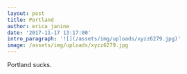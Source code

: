 ```yaml
---
layout: post
title: Portland
author: erica_janine
date: '2017-11-17 13:17:00'
intro_paragraph: '![](/assets/img/uploads/xyzz6279.jpg)'
image: /assets/img/uploads/xyzz6279.jpg
---
```

Portland sucks.
